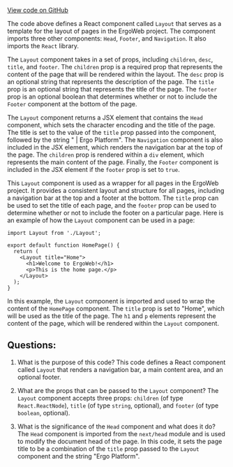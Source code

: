 [View code on GitHub](https://github.com/ergoplatform/ergoweb/components/Layout.tsx)

The code above defines a React component called `Layout` that serves as a template for the layout of pages in the ErgoWeb project. The component imports three other components: `Head`, `Footer`, and `Navigation`. It also imports the `React` library.

The `Layout` component takes in a set of props, including `children`, `desc`, `title`, and `footer`. The `children` prop is a required prop that represents the content of the page that will be rendered within the layout. The `desc` prop is an optional string that represents the description of the page. The `title` prop is an optional string that represents the title of the page. The `footer` prop is an optional boolean that determines whether or not to include the `Footer` component at the bottom of the page.

The `Layout` component returns a JSX element that contains the `Head` component, which sets the character encoding and the title of the page. The title is set to the value of the `title` prop passed into the component, followed by the string " | Ergo Platform". The `Navigation` component is also included in the JSX element, which renders the navigation bar at the top of the page. The `children` prop is rendered within a `div` element, which represents the main content of the page. Finally, the `Footer` component is included in the JSX element if the `footer` prop is set to `true`.

This `Layout` component is used as a wrapper for all pages in the ErgoWeb project. It provides a consistent layout and structure for all pages, including a navigation bar at the top and a footer at the bottom. The `title` prop can be used to set the title of each page, and the `footer` prop can be used to determine whether or not to include the footer on a particular page. Here is an example of how the `Layout` component can be used in a page:

```
import Layout from './Layout';

export default function HomePage() {
  return (
    <Layout title="Home">
      <h1>Welcome to ErgoWeb!</h1>
      <p>This is the home page.</p>
    </Layout>
  );
}
```

In this example, the `Layout` component is imported and used to wrap the content of the `HomePage` component. The `title` prop is set to "Home", which will be used as the title of the page. The `h1` and `p` elements represent the content of the page, which will be rendered within the `Layout` component.
## Questions: 
 1. What is the purpose of this code?
   This code defines a React component called `Layout` that renders a navigation bar, a main content area, and an optional footer.

2. What are the props that can be passed to the `Layout` component?
   The `Layout` component accepts three props: `children` (of type `React.ReactNode`), `title` (of type `string`, optional), and `footer` (of type `boolean`, optional).

3. What is the significance of the `Head` component and what does it do?
   The `Head` component is imported from the `next/head` module and is used to modify the document head of the page. In this code, it sets the page title to be a combination of the `title` prop passed to the `Layout` component and the string "Ergo Platform".
